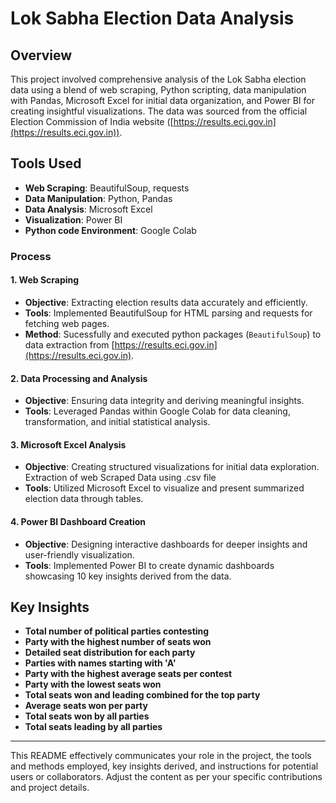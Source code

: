 # Lok Sabha Election Data Analysis

## Overview
This project involved comprehensive analysis of the Lok Sabha election data using a blend of web scraping, Python scripting, data manipulation with Pandas, Microsoft Excel for initial data organization, and Power BI for creating insightful visualizations. The data was sourced from the official Election Commission of India website ([https://results.eci.gov.in](https://results.eci.gov.in)).

## Tools Used
- **Web Scraping**: BeautifulSoup, requests
- **Data Manipulation**: Python, Pandas
- **Data Analysis**: Microsoft Excel
- **Visualization**: Power BI
- **Python  code Environment**: Google Colab

### Process

#### 1. Web Scraping
- **Objective**: Extracting election results data accurately and efficiently.
- **Tools**: Implemented BeautifulSoup for HTML parsing and requests for fetching web pages.
- **Method**: Sucessfully and executed python packages  (`BeautifulSoup`) to  data extraction from [https://results.eci.gov.in](https://results.eci.gov.in).

#### 2. Data Processing and Analysis
- **Objective**: Ensuring data integrity and deriving meaningful insights.
- **Tools**: Leveraged Pandas within Google Colab for data cleaning, transformation, and initial statistical analysis.

#### 3. Microsoft Excel Analysis
- **Objective**: Creating structured visualizations for initial data exploration. Extraction of web Scraped Data using .csv file 
- **Tools**: Utilized Microsoft Excel to visualize and present summarized election data through  tables.


#### 4. Power BI Dashboard Creation
- **Objective**: Designing interactive dashboards for deeper insights and user-friendly visualization.
- **Tools**: Implemented Power BI to create dynamic dashboards showcasing 10 key insights derived from the data.

## Key Insights
- **Total number of political parties contesting**
- **Party with the highest number of seats won**
- **Detailed seat distribution for each party**
- **Parties with names starting with 'A'**
- **Party with the highest average seats per contest**
- **Party with the lowest seats won**
- **Total seats won and leading combined for the top party**
- **Average seats won per party**
- **Total seats won by all parties**
- **Total seats leading by all parties**



---

This README effectively communicates your role in the project, the tools and methods employed, key insights derived, and instructions for potential users or collaborators. Adjust the content as per your specific contributions and project details.
